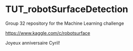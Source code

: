 # TUT_robotSurfaceDetection
Group 32 repository for the Machine Learning challenge

https://www.kaggle.com/c/robotsurface

Joyeux anniversaire Cyril!
